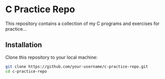 # C Practice Repo

This repository contains a collection of my C programs and exercises for practice...


## Installation

Clone this repository to your local machine:

```bash
git clone https://github.com/your-username/c-practice-repo.git
cd c-practice-repo